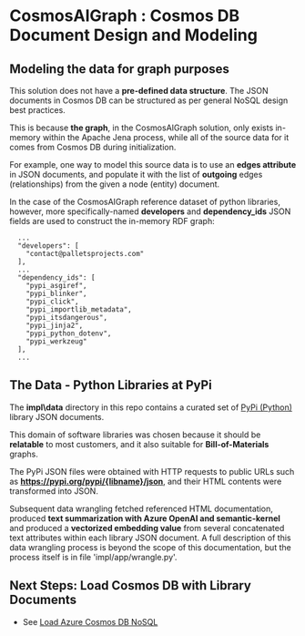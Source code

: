 # CosmosAIGraph : Cosmos DB Document Design and Modeling

## Modeling the data for graph purposes

This solution does not have a **pre-defined data structure**.  The JSON documents in Cosmos DB can be structured as per general NoSQL design best practices.

This is because **the graph**, in the CosmosAIGraph solution, only
exists in-memory within the Apache Jena process, while all of the source data for it comes from Cosmos DB during initialization.

For example, one way to model this source data is to use an **edges attribute** in JSON
documents, and populate it with the list of **outgoing** edges (relationships)
from the given a node (entity) document.

In the case of the CosmosAIGraph reference dataset of python libraries,
however, more specifically-named **developers**
and **dependency_ids** JSON fields are used to construct the in-memory
RDF graph:

```
  ...
  "developers": [
    "contact@palletsprojects.com"
  ],
  ...
  "dependency_ids": [
    "pypi_asgiref",
    "pypi_blinker",
    "pypi_click",
    "pypi_importlib_metadata",
    "pypi_itsdangerous",
    "pypi_jinja2",
    "pypi_python_dotenv",
    "pypi_werkzeug"
  ],
  ...
```

## The Data - Python Libraries at PyPi

The **impl\data** directory in this repo contains a curated set of
[PyPi (Python)](https://pypi.org/) library JSON documents.

This domain of software libraries was chosen because it should be **relatable** 
to most customers, and it also suitable for **Bill-of-Materials** graphs.

The PyPi JSON files were obtained with HTTP requests to public URLs such as 
**https://pypi.org/pypi/{libname}/json**, and their HTML contents were transformed into JSON.

Subsequent data wrangling fetched referenced HTML documentation, produced 
**text summarization with Azure OpenAI and semantic-kernel** and produced
a **vectorized embedding value** from several concatenated text attributes
within each library JSON document.  A full description of this data wrangling
process is beyond the scope of this documentation, but the process itself
is in file 'impl/app/wrangle.py'.

## Next Steps: Load Cosmos DB with Library Documents

- See [Load Azure Cosmos DB NoSQL](load_cosmos_nosql.md)
